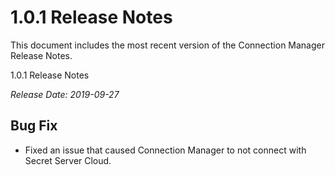 [title]: # (1.0.1 Release)
[tags]: # (release notes)
[priority]: # (898)
# 1.0.1 Release Notes

This document includes the most recent version of the Connection Manager Release Notes.

1.0.1   Release Notes

*Release Date: 2019-09-27*

## Bug Fix

* Fixed an issue that caused Connection Manager to not connect with Secret Server Cloud. 